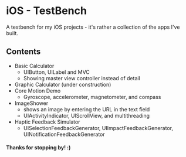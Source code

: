 # iOS - TestBench
A testbench for my iOS projects - it's rather a collection of the apps I've built.

## Contents
* Basic Calculator
    * UIButton, UILabel and MVC
    * Showing master view controller instead of detail
* Graphic Calculator (under construction)
* Core Motion Demo
    * Gyroscope, accelerometer, magnetometer, and compass
* ImageShower
    * shows an image by entering the URL in the text field
    * UIActivityIndicator, UIScrollView, and multithreading
* Haptic Feedback Simulator
    * UISelectionFeedbackGenerator, UIImpactFeedbackGenerator, UINotificationFeedbackGenerator


#### Thanks for stopping by! :)
